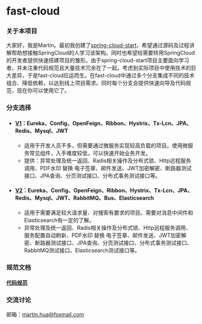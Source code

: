 # fast-cloud

### 关于本项目
大家好，我是Martin。最初我创建了[spring-cloud-start](https://github.com/huaPeiLiang/spring-cloud-start)，希望通过源码及过程讲解帮助想接触SpringCloud的人学习该架构。同时也希望给需要转用SpringCloud的开发者提供快速搭建项目的雏形。由于spring-cloud-start项目主要面向学习者，并未注重代码规范且大量技术冗余在了一起。考虑到实际项目中使用技术的巨大差异，于是fast-cloud应运而生。在fast-cloud中通过多个分支集成不同的技术组合、降低依赖，以达到线上项目需求。同时每个分支会提供快速向导及代码规范，现在你可以使用它了。

### 分支选择
* #### [V1](https://github.com/huaPeiLiang/fast-cloud/tree/v1)：Eureka、Config、OpenFeign、Ribbon、Hystrix、Tx-Lcn、JPA、Redis、Mysql、JWT
  * 适用于开发人员不多，但需要通过微服务实现较高负载的项目。使用微服务常见组件，入手难度较低，可以快速开始业务开发。
  * 提供：异常处理及统一返回、Radis相关操作及分布式锁、Http远程服务调用、PDF水印 替换 电子签章、邮件发送、JWT加密解密、断路器测试接口、JPA查询、分页测试接口、分布式事务测试接口等。
  
* #### [V2](https://github.com/huaPeiLiang/fast-cloud/tree/v2)：Eureka、Config、OpenFeign、Ribbon、Hystrix、Tx-Lcn、JPA、Redis、Mysql、JWT、RabbitMQ、Bus、Elasticsearch
  * 适用于需要满足较大请求量、对搜索有要求的项目。需要对消息中间件和Elasticsearch有一定的了解。
  * 异常处理及统一返回、Radis相关操作及分布式锁、Http远程服务调用、服务配置自动刷新、PDF水印 替换 电子签章、邮件发送、JWT加密解密、断路器测试接口、JPA查询、分页测试接口、分布式事务测试接口、RabbitMQ测试接口、Elasticsearch测试接口等。

### 规范文档
#### [代码规范](https://github.com/huaPeiLiang/fast-cloud/wiki)

### 交流讨论
邮箱：martin.hua@foxmail.com
